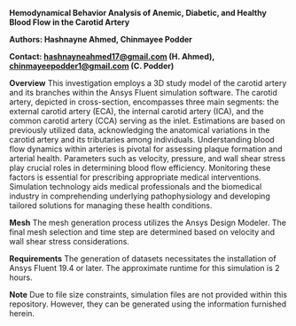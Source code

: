 **Hemodynamical Behavior Analysis of Anemic, Diabetic, and Healthy Blood Flow in the Carotid Artery**

**Authors: Hashnayne Ahmed, Chinmayee Podder**

**Contact: hashnayneahmed17@gmail.com (H. Ahmed), chinmayeepodder1@gmail.com (C. Podder)**

**Overview**
This investigation employs a 3D study model of the carotid artery and its branches within the Ansys Fluent simulation software. The carotid artery, depicted in cross-section, encompasses three main segments: the external carotid artery (ECA), the internal carotid artery (ICA), and the common carotid artery (CCA) serving as the inlet. Estimations are based on previously utilized data, acknowledging the anatomical variations in the carotid artery and its tributaries among individuals.
Understanding blood flow dynamics within arteries is pivotal for assessing plaque formation and arterial health. Parameters such as velocity, pressure, and wall shear stress play crucial roles in determining blood flow efficiency. Monitoring these factors is essential for prescribing appropriate medical interventions. Simulation technology aids medical professionals and the biomedical industry in comprehending underlying pathophysiology and developing tailored solutions for managing these health conditions.

**Mesh**
The mesh generation process utilizes the Ansys Design Modeler. The final mesh selection and time step are determined based on velocity and wall shear stress considerations.

**Requirements**
The generation of datasets necessitates the installation of Ansys Fluent 19.4 or later. The approximate runtime for this simulation is 2 hours.

**Note**
Due to file size constraints, simulation files are not provided within this repository. However, they can be generated using the information furnished herein.
